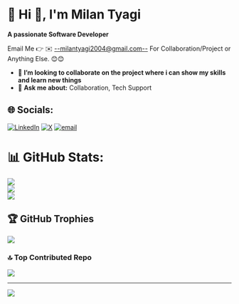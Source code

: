 # 💫 Hi 👋, I'm Milan Tyagi
**A passionate Software Developer**

Email Me 👉 ✉️ <--milantyagi2004@gmail.com--> For Collaboration/Project or Anything Else. 😊😊

- 👯 **I’m looking to collaborate on the project where i can show my skills and learn new things** 
- 💬 **Ask me about:** Collaboration, Tech Support
 
## 🌐 Socials:
[![LinkedIn](https://img.shields.io/badge/LinkedIn-%230077B5.svg?logo=linkedin&logoColor=white)](https://linkedin.com/in/milan-tyagi-b15a8526b) [![X](https://img.shields.io/badge/X-black.svg?logo=X&logoColor=white)](https://x.com/milantyagi2004) [![email](https://img.shields.io/badge/Email-D14836?logo=gmail&logoColor=white)](mailto:milantyagi2004@gmail.com) 


# 📊 GitHub Stats:
![](https://github-readme-stats.vercel.app/api?username=MilanTyagi2004&theme=dark&hide_border=false&include_all_commits=true&count_private=false)<br/>
![](https://nirzak-streak-stats.vercel.app/?user=MilanTyagi2004&theme=dark&hide_border=false)<br/>
![](https://github-readme-stats.vercel.app/api/top-langs/?username=MilanTyagi2004&theme=dark&hide_border=false&include_all_commits=true&count_private=false&layout=compact)

## 🏆 GitHub Trophies
![](https://github-profile-trophy.vercel.app/?username=MilanTyagi2004&theme=radical&no-frame=false&no-bg=true&margin-w=4)

### 🔝 Top Contributed Repo
![](https://github-contributor-stats.vercel.app/api?username=MilanTyagi2004&limit=5&theme=dark&combine_all_yearly_contributions=true)

---
[![](https://visitcount.itsvg.in/api?id=MilanTyagi2004&icon=0&color=0)](https://visitcount.itsvg.in)

<!-- Proudly created with GPRM ( https://gprm.itsvg.in ) -->
